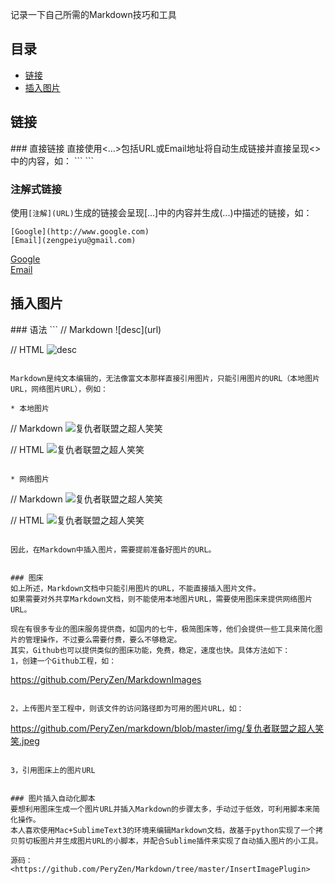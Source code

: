 记录一下自己所需的Markdown技巧和工具

## 目录
- [链接](#9)
- [插入图片](#10)

<h2 id="9">链接</h2>
### 直接链接
直接使用<...>包括URL或Email地址将自动生成链接并直接呈现<>中的内容，如：
```
<http://www.google.com>
<zengpeiyu@gmail.com>
```
<http://www.google.com>  
<zengpeiyu@gmail.com>

### 注解式链接
使用```[注解](URL)```生成的链接会呈现[...]中的内容并生成(...)中描述的链接，如：
```
[Google](http://www.google.com)
[Email](zengpeiyu@gmail.com)
```
[Google](http://www.google.com)  
[Email](zengpeiyu@gmail.com)

<h2 id="10">插入图片</h2>
### 语法    
```
// Markdown
![desc](url)

// HTML
<img alt="desc" src="url">
```

Markdown是纯文本编辑的，无法像富文本那样直接引用图片，只能引用图片的URL（本地图片URL，网络图片URL），例如：  

* 本地图片    
```
// Markdown
![复仇者联盟之超人笑笑](/Users/Pery/Pictures/复仇者联盟之超人笑笑.png)

// HTML
<img alt="复仇者联盟之超人笑笑" src="/Users/Pery/Pictures/复仇者联盟之超人笑笑.png">
```

* 网络图片    
```
// Markdown
![复仇者联盟之超人笑笑](https://github.com/PeryZen/MarkdownImages/blob/master/复仇者联盟之超人笑笑.jpeg)

// HTML
<img alt="复仇者联盟之超人笑笑" src="https://github.com/PeryZen/MarkdownImages/blob/master/复仇者联盟之超人笑笑.jpeg">
```

因此，在Markdown中插入图片，需要提前准备好图片的URL。


### 图床
如上所述，Markdown文档中只能引用图片的URL，不能直接插入图片文件。
如果需要对外共享Markdown文档，则不能使用本地图片URL，需要使用图床来提供网络图片URL。

现在有很多专业的图床服务提供商，如国内的七牛，极简图床等，他们会提供一些工具来简化图片的管理操作，不过要么需要付费，要么不够稳定。
其实，Github也可以提供类似的图床功能，免费，稳定，速度也快。具体方法如下：  
1，创建一个Github工程，如：    
```
https://github.com/PeryZen/MarkdownImages
```

2，上传图片至工程中，则该文件的访问路径即为可用的图片URL，如：    
```
https://github.com/PeryZen/markdown/blob/master/img/复仇者联盟之超人笑笑.jpeg
```

3，引用图床上的图片URL


### 图片插入自动化脚本
要想利用图床生成一个图片URL并插入Markdown的步骤太多，手动过于低效，可利用脚本来简化操作。  
本人喜欢使用Mac+SublimeText3的环境来编辑Markdown文档，故基于python实现了一个拷贝剪切板图片并生成图片URL的小脚本，并配合Sublime插件来实现了自动插入图片的小工具。

源码：<https://github.com/PeryZen/Markdown/tree/master/InsertImagePlugin>  


